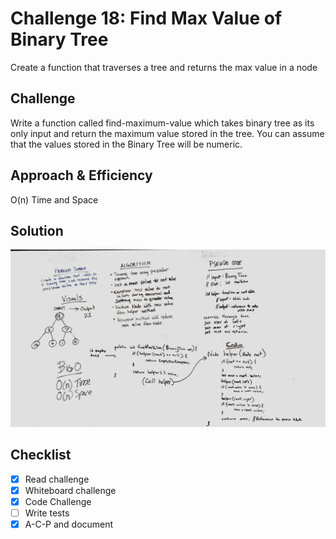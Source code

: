 # Challenge 18: Find Max Value of Binary Tree
Create a function that traverses a tree and returns the max value in a node

## Challenge
Write a function called find-maximum-value which takes binary tree as its only input and return the maximum value stored in the tree. You can assume that the values stored in the Binary Tree will be numeric.

## Approach & Efficiency
O(n) Time and Space

## Solution
![Code Challenge 18](../assets/401-cc18-wb.JPG)

## Checklist

  - [x] Read challenge
  - [x] Whiteboard challenge
  - [x] Code Challenge
  - [ ] Write tests
  - [x] A-C-P and document